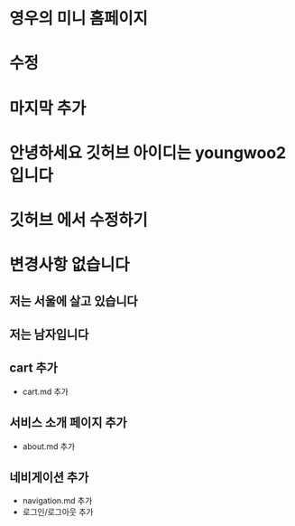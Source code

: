 # 영우의 미니 홈페이지
# 수정
# 마지막 추가
# 안녕하세요 깃허브 아이디는 youngwoo2 입니다
# 깃허브 에서 수정하기
# 변경사항 없습니다
## 저는 서울에 살고 있습니다
## 저는 남자입니다

## cart 추가
- cart.md 추가
## 서비스 소개 페이지 추가
- about.md 추가
## 네비게이션 추가
- navigation.md 추가
- 로그인/로그아웃 추가

